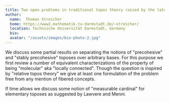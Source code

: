 ```yaml
---
title: Two open problems in traditional topos theory raised by the late Lawvere
author: 
  name:  Thomas Streicher
  home: https://www2.mathematik.tu-darmstadt.de/~streicher/
  location: Technische Universität Darmstadt, Germany
  bio: 
  avatar: "/assets/images/bio-photo-2.jpg"
---
```


We discuss some partial results on separating the notions of
"precohesive" and "stably precohesive" toposes over arbitrary bases.
For this purpose we first review a number of equivalent characterizations of
the property of being "molecular" aka "locally connected".
Though the question is inspired by "relative topos theory" we give at least one formulation
of the problem free from any mention of fibered concepts.

If time allows we discuss some notion of "measurable cardinal" for elementary toposes
as suggested by Lawvere and Menni.



